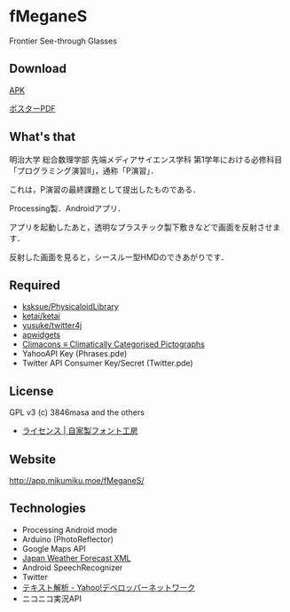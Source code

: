 # fMeganeS

Frontier See-through Glasses

## Download

[APK](./fMeganeS.apk)

[ポスターPDF](./fMeganeS_poster.pdf)

## What's that

明治大学 総合数理学部 先端メディアサイエンス学科 第1学年における必修科目「プログラミング演習II」，通称「P演習」．

これは，P演習の最終課題として提出したものである．

Processing製．Androidアプリ．

アプリを起動したあと，透明なプラスチック製下敷きなどで画面を反射させます．

反射した画面を見ると，シースルー型HMDのできあがりです．

## Required

- [ksksue/PhysicaloidLibrary](https://github.com/ksksue/PhysicaloidLibrary)
- [ketai/ketai](https://github.com/ketai/ketai)
- [yusuke/twitter4j](https://github.com/yusuke/twitter4j)
- [apwidgets](https://code.google.com/archive/p/apwidgets/)
- [Climacons ≡ Climatically Categorised Pictographs](http://adamwhitcroft.com/climacons/)
- YahooAPI Key (Phrases.pde)
- Twitter API Consumer Key/Secret (Twitter.pde)

## License

GPL v3 (c) 3846masa and the others

- [ライセンス | 自家製フォント工房](http://jikasei.me/font/rounded-mplus/license.html)

## Website

http://app.mikumiku.moe/fMeganeS/

## Technologies

- Processing Android mode
- Arduino (PhotoReflector)
- Google Maps API
- [Japan Weather Forecast XML](http://www.drk7.jp/weather/)
- Android SpeechRecognizer
- Twitter
- [テキスト解析 - Yahoo!デベロッパーネットワーク](http://developer.yahoo.co.jp/webapi/jlp/)
- ニコニコ実況API
